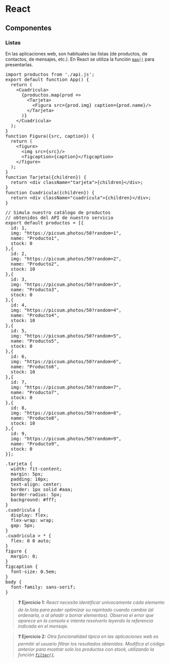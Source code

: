 # React
## Componentes
### Listas

En las aplicaciones web, son habituales las listas (de productos, de contactos, de mensajes, etc.). En React se utiliza la función [`map()`](https://developer.mozilla.org/en-US/docs/Web/JavaScript/Reference/Global_Objects/Array/map) para presentarlas.

<div class="sandpack" data-width="60" data-height="350px"><pre data-file="App.js">
import productos from './api.js';
export default function App() {
  return (
    &lt;Cuadricula>
      {productos.map(prod => 
        &lt;Tarjeta>
          &lt;Figura src={prod.img} caption={prod.name}/>
        &lt;/Tarjeta>
      )}
    &lt;/Cuadricula>
  );
}
function Figura({src, caption}) {
  return (
    &lt;figure>
      &lt;img src={src}/>
      &lt;figcaption>{caption}&lt;/figcaption>
    &lt;/figure>
  );
}
function Tarjeta({children}) {
  return &lt;div className="tarjeta">{children}&lt;/div>;
}
function Cuadricula({children}) {
  return &lt;div className="cuadricula">{children}&lt;/div>;
}
</pre><pre data-file="api.js">
// Simula nuestro catálogo de productos
// obtenidos del API de nuestro servicio
export default productos = [{
  id: 1,
  img: "https://picsum.photos/50?random=1",
  name: "Producto1",
  stock: 0
},{
  id: 2,
  img: "https://picsum.photos/50?random=2",
  name: "Producto2",
  stock: 10
},{
  id: 3,
  img: "https://picsum.photos/50?random=3",
  name: "Producto3",
  stock: 0
},{
  id: 4,
  img: "https://picsum.photos/50?random=4",
  name: "Producto4",
  stock: 10
},{
  id: 5,
  img: "https://picsum.photos/50?random=5",
  name: "Producto5",
  stock: 0
},{
  id: 6,
  img: "https://picsum.photos/50?random=6",
  name: "Producto6",
  stock: 10
},{
  id: 7,
  img: "https://picsum.photos/50?random=7",
  name: "Producto7",
  stock: 0
},{
  id: 8,
  img: "https://picsum.photos/50?random=8",
  name: "Producto8",
  stock: 10
},{
  id: 9,
  img: "https://picsum.photos/50?random=9",
  name: "Producto9",
  stock: 0
}];
</pre><pre data-file="styles.css" data-hidden="true">
.tarjeta {
  width: fit-content;
  margin: 5px;
  padding: 10px;
  text-align: center;
  border: 1px solid #aaa;
  border-radius: 5px;
  background: #fff;
}
.cuadricula {
  display: flex;
  flex-wrap: wrap;
  gap: 5px;
}
.cuadricula > * {
  flex: 0 0 auto;
}
figure {
  margin: 0;
}
figcaption {
  font-size: 0.5em;
}
body {
  font-family: sans-serif;
}
</pre></div>

> **❓ Ejercicio 1:** _React necesita identificar unívocamente cada elemento de la lista para poder optimizar su repintado cuando cambia (al ordenarla, o al añadir o borrar elementos). Observa el error que aparece en la consola e intenta resolverlo leyendo la referencia indicada en el mensaje._

> **❓ Ejercicio 2:** _Otra funcionalidad típica en las aplicaciones web es permitir al usuario filtrar los resultados obtenidos. Modifica el código anterior para mostrar solo los productos con stock, utilizando la función [`filter()`](https://developer.mozilla.org/es/docs/Web/JavaScript/Reference/Global_Objects/Array/filter)._
